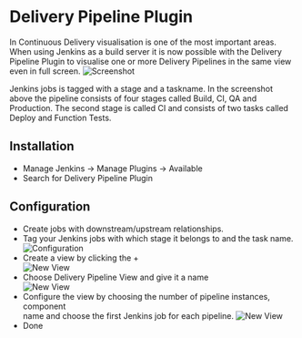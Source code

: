 Delivery Pipeline Plugin
========================

In Continuous Delivery visualisation is one of the most important areas.
When using Jenkins as a build server it is now possible with the Delivery Pipeline Plugin to visualise one or more
Delivery Pipelines in the same view even in full screen.
![Screenshot](http://beta.diabol.se/delivery-pipeline-plugin/screenshot1.png)   

Jenkins jobs is tagged with a stage and a taskname.
In the screenshot above the pipeline consists of four stages called Build, CI, QA and Production. 
The second stage is called CI and consists of two tasks called Deploy and Function Tests.

Installation
------------
* Manage Jenkins -> Manage Plugins -> Available
* Search for Delivery Pipeline Plugin


Configuration
-------------
* Create jobs with downstream/upstream relationships.
* Tag your Jenkins jobs with which stage it belongs to and the task name.
![Configuration](http://beta.diabol.se/delivery-pipeline-plugin/config.png)   
* Create a view by clicking the +  
![New View](http://beta.diabol.se/delivery-pipeline-plugin/newview.png)   
* Choose Delivery Pipeline View and give it a name  
![New View](http://beta.diabol.se/delivery-pipeline-plugin/configview1.png)
* Configure the view by choosing the number of pipeline instances, component  
name and choose the first Jenkins job for each pipeline.
![New View](http://beta.diabol.se/delivery-pipeline-plugin/configview2.png)   
* Done
